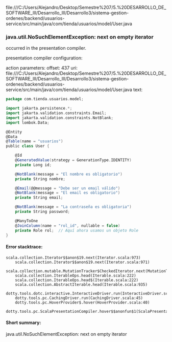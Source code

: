 file:///C:/Users/Alejandro/Desktop/Semestre%207/5.%20DESARROLLO_DE_SOFTWARE_III/Desarrollo_III/Desarrollo3/sistema-gestion-ordenes/backend/usuarios-service/src/main/java/com/tienda/usuarios/model/User.java
### java.util.NoSuchElementException: next on empty iterator

occurred in the presentation compiler.

presentation compiler configuration:


action parameters:
offset: 437
uri: file:///C:/Users/Alejandro/Desktop/Semestre%207/5.%20DESARROLLO_DE_SOFTWARE_III/Desarrollo_III/Desarrollo3/sistema-gestion-ordenes/backend/usuarios-service/src/main/java/com/tienda/usuarios/model/User.java
text:
```scala
package com.tienda.usuarios.model;

import jakarta.persistence.*;
import jakarta.validation.constraints.Email;
import jakarta.validation.constraints.NotBlank;
import lombok.Data;

@Entity
@Data
@Table(name = "usuarios")
public class User {

    @Id
    @GeneratedValue(strategy = GenerationType.IDENTITY)
    private Long id;

    @NotBlank(message = "El nombre es obligatorio")
    private String nombre;

    @Email(@@message = "Debe ser un email válido")
    @NotBlank(message = "El email es obligatorio")
    private String email;

    @NotBlank(message = "La contraseña es obligatoria")
    private String password;

    @ManyToOne
    @JoinColumn(name = "rol_id", nullable = false)
    private Role rol;  // Aquí ahora usamos un objeto Role
}

```



#### Error stacktrace:

```
scala.collection.Iterator$$anon$19.next(Iterator.scala:973)
	scala.collection.Iterator$$anon$19.next(Iterator.scala:971)
	scala.collection.mutable.MutationTracker$CheckedIterator.next(MutationTracker.scala:76)
	scala.collection.IterableOps.head(Iterable.scala:222)
	scala.collection.IterableOps.head$(Iterable.scala:222)
	scala.collection.AbstractIterable.head(Iterable.scala:935)
	dotty.tools.dotc.interactive.InteractiveDriver.run(InteractiveDriver.scala:164)
	dotty.tools.pc.CachingDriver.run(CachingDriver.scala:45)
	dotty.tools.pc.HoverProvider$.hover(HoverProvider.scala:40)
	dotty.tools.pc.ScalaPresentationCompiler.hover$$anonfun$1(ScalaPresentationCompiler.scala:389)
```
#### Short summary: 

java.util.NoSuchElementException: next on empty iterator